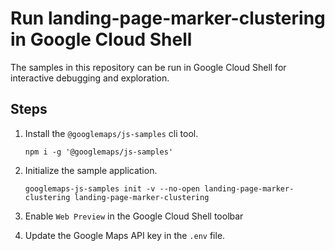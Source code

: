 # Run landing-page-marker-clustering in Google Cloud Shell

The samples in this repository can be run in Google Cloud Shell for interactive debugging and exploration.

## Steps

1. Install the `@googlemaps/js-samples` cli tool.

    ```
    npm i -g '@googlemaps/js-samples'
    ```
1. Initialize the sample application. 
    ```
    googlemaps-js-samples init -v --no-open landing-page-marker-clustering landing-page-marker-clustering
    ```
1. Enable `Web Preview` in the Google Cloud Shell toolbar
1. Update the Google Maps API key in the `.env` file.

